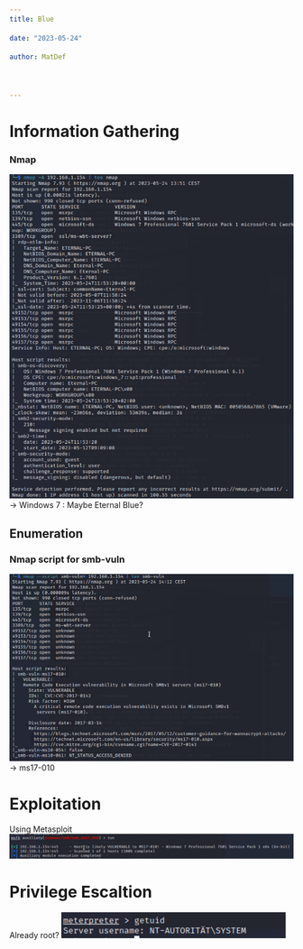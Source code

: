 ```yaml
---
title: Blue

date: "2023-05-24"

author: MatDef

  

---
```


# Information Gathering

### Nmap 
![](./images/20230524143240.png)
-> Windows 7 : Maybe Eternal Blue?

## Enumeration
### Nmap script for smb-vuln
![](./images/20230524143256.png)
-> ms17-010

# Exploitation
Using Metasploit
![](./images/20230524143344.png)


# Privilege Escaltion
Already root?
![](./images/20230524143518.png)




